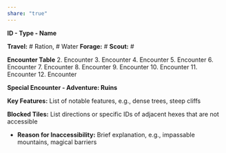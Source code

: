 ```yaml
---
share: "true"
---
```



**ID - Type - Name**

**Travel:** # Ration, # Water
**Forage:** #
**Scout:** #

**Encounter Table**
2. Encounter
3. Encounter
4. Encounter
5. Encounter
6. Encounter
7. Encounter
8. Encounter
9. Encounter
10. Encounter
11. Encounter
12. Encounter

**Special Encounter - Adventure: Ruins**

**Key Features:** List of notable features, e.g., dense trees, steep cliffs

**Blocked Tiles:** List directions or specific IDs of adjacent hexes that are not accessible
- **Reason for Inaccessibility:** Brief explanation, e.g., impassable mountains, magical barriers